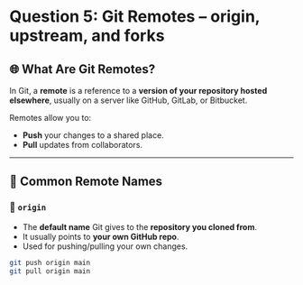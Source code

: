 # Question 5: Git Remotes – origin, upstream, and forks

## 🌐 What Are Git Remotes?

In Git, a **remote** is a reference to a **version of your repository hosted elsewhere**, usually on a server like GitHub, GitLab, or Bitbucket.

Remotes allow you to:

- **Push** your changes to a shared place.
- **Pull** updates from collaborators.

---

## 🧾 Common Remote Names

### 🔸 `origin`

- The **default name** Git gives to the **repository you cloned from**.
- It usually points to **your own GitHub repo**.
- Used for pushing/pulling your own changes.

```bash
git push origin main
git pull origin main
```
